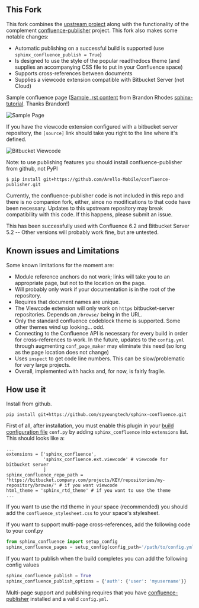 ## This Fork

This fork combines the [upstream project](https://github.com/Arello-Mobile/sphinx-confluence) along with the functionality of the complement [confluence-publisher](https://github.com/Arello-Mobile/confluence-publisher) project. This fork also makes some notable changes:

- Automatic publishing on a successful build is supported (use `sphinx_confluence_publish = True`)
- Is designed to use the style of the popular readthedocs theme (and supplies an accompanying CSS file to put in your Confluence space)
- Supports cross-references between documents
- Supplies a viewcode extension compatible with Bitbucket Server (not Cloud)


Sample confluence page ([Sample .rst content](https://raw.githubusercontent.com/brandon-rhodes/sphinx-tutorial/master/handout/api.rst) from Brandon Rhodes [sphinx-tutorial](https://github.com/brandon-rhodes/sphinx-tutorial). Thanks Brandon!)

![Sample Page](https://i.imgur.com/7PkZz0k.png)

If you have the viewcode extension configured with a bitbucket server repository, the `[source]` link should take you right to the line where it's defined.

![Bitbucket Viewcode](https://i.imgur.com/TAXEcMY.png)

Note: to use publishing features you should install confluence-publisher from github, not PyPI

```
$ pip install git+https://github.com/Arello-Mobile/confluence-publisher.git
```

Currently, the confluence-publisher code is not included in this repo and there is no companion fork, either, since no modifications to that code have been necessary. Updates to this upstream repository may break compatibility with this code. If this happens, please submit an issue.

This has been successfully used with Confluence 6.2 and Bitbucket Server 5.2 -- Other versions will probably work fine, but are untested.

## Known issues and Limitations

Some known limitations for the moment are:

- Module reference anchors do not work; links will take you to an appropriate page, but not to the location on the page.
- Will probably only work if your documentation is in the root of the repository.
- Requires that document names are unique.
- The Viewcode extension will only work on `https` bitbucket-server repositories. Depends on `/browse/` being in the URL.
- Only the standard confluence codeblock theme is supported. Some other themes wind up looking... odd.
- Connecting to the Confluence API is necessary for every build in order for cross-references to work. In the future, updates to the `config.yml` through augmenting `conf_page_maker` may eliminate this need (so long as the page location does not change)
- Uses `inspect` to get code line numbers. This can be slow/problematic for very large projects.
- Overall, implemented with hacks and, for now, is fairly fragile.

## How use it


Install from github.

```
pip install git+https://github.com/spyoungtech/sphinx-confluence.git
```

First of all, after installation, you must enable this plugin in your [build configuration file](http://www.sphinx-doc.org/en/stable/config.html#confval-extensions)
`conf.py` by adding `sphinx_confluence` into `extensions` list. This should looks like a:
```
...
extensions = ['sphinx_confluence',
              'sphinx_confluence.ext.viewcode' # viewcode for bitbucket server
              ]
sphinx_confluence_repo_path = 'https://bitbucket.company.com/projects/KEY/repositories/my-repository/browse/' # if you want viewcode
html_theme = 'sphinx_rtd_theme' # if you want to use the theme
...
```

If you want to use the rtd theme in your space (recommended) you should add the `confluence_stylesheet.css` to your space's stylesheet.

If you want to support multi-page cross-references, add the following code to your conf.py

```python
from sphinx_confluence import setup_config
sphinx_confluence_pages = setup_config(config_path='/path/to/config.yml', user='myusername')
```

If you want to publish when the build completes you can add the following config values

```python
sphinx_confluence_publish = True
sphinx_confluence_publish_options = {'auth': {'user': 'myusername'}}
```


Multi-page support and publishing requires that you have [confluence-publisher](https://github.com/Arello-Mobile/confluence-publisher)  installed and a valid `config.yml`.



